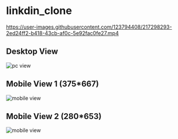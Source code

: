 # linkdin_clone

https://user-images.githubusercontent.com/123794408/217298293-2ed24ff2-b418-43cb-af0c-5e92fac0fe27.mp4

<!-- ![image](https://user-images.githubusercontent.com/123794408/217062508-ed3976da-534d-4306-85ca-b99cc96c2dd3.png) -->
<h2> Desktop View</h2>
<img src="https://user-images.githubusercontent.com/123794408/217062508-ed3976da-534d-4306-85ca-b99cc96c2dd3.png" alt="pc view">

<!-- ![image](https://user-images.githubusercontent.com/123794408/217063220-565a19da-bfc1-48f4-a1b9-9c80c3b40b5e.png)
![image](https://user-images.githubusercontent.com/123794408/217065316-6f071685-aa58-472d-a7f9-f1af187caad7.png) -->

<h2>Mobile View 1 (375*667)</h2>
<img src="https://user-images.githubusercontent.com/123794408/217063220-565a19da-bfc1-48f4-a1b9-9c80c3b40b5e.png" alt="mobile view">

<h2>Mobile View 2 (280*653)</h2>
<img src="https://user-images.githubusercontent.com/123794408/217065316-6f071685-aa58-472d-a7f9-f1af187caad7.png" alt="mobile view">

